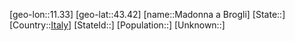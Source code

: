 ﻿---
location: [43.42,11.33]
type: City
tags:
- geo/City


SpocWebEntityId: 32209
isDeleted: false
confidential: public

---
[geo-lon::11.33]
[geo-lat::43.42]
[name::Madonna a Brogli]
[State::]
[Country::[Italy](geo/Continent/Europe/Italy.md)]
[StateId::]
[Population::]
[Unknown::]

